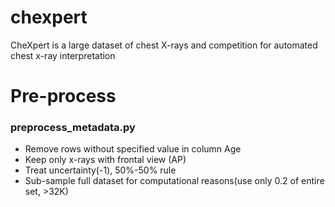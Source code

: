 # chexpert
 CheXpert is a large dataset of chest X-rays and competition for automated chest x-ray interpretation


# Pre-process
### preprocess_metadata.py
* Remove rows without specified value in column Age
* Keep only x-rays with frontal view (AP)
* Treat uncertainty(-1), 50%-50% rule
* Sub-sample full dataset for computational reasons(use only 0.2 of entire set, >32K)
